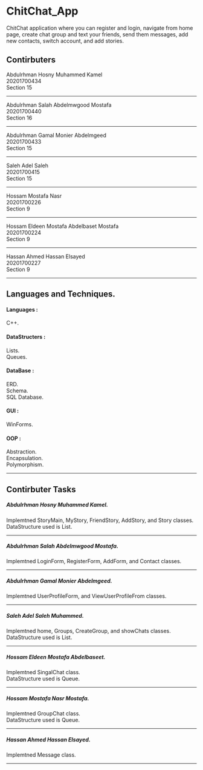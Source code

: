 # ChitChat_App
ChitChat application where you can register and login, navigate from home page, create chat group and text your friends, send them messages, add new contacts, switch account, and add stories.

## Contirbuters
Abdulrhman Hosny Muhammed Kamel     
20201700434     
Section 15      

____________________________________________________      

Abdulrhman Salah Abdelmwgood Mostafa     
20201700440     
Section 16

____________________________________________________      

Abdulrhman Gamal Monier Abdelmgeed     
20201700433     
Section 15      

____________________________________________________      

Saleh Adel Saleh      
20201700415     
Section 15      

____________________________________________________      

Hossam Mostafa Nasr        
20201700226     
Section 9      

____________________________________________________      

Hossam Eldeen Mostafa Abdelbaset Mostafa           
20201700224     
Section 9      

____________________________________________________      

Hassan Ahmed Hassan Elsayed        
20201700227     
Section 9      

____________________________________________________      

## Languages and Techniques.
#### Languages :
C++.
#### DataStructers :
Lists.    
Queues.   
#### DataBase :
ERD.    
Schema.   
SQL Database.   
#### GUI :
WinForms.
#### OOP :
Abstraction.          
Encapsulation.        
Polymorphism.     

___________________

## Contirbuter Tasks

##### Abdulrhman Hosny Muhammed Kamel.	

Implemtned StoryMain, MyStory, FriendStory, AddStory, and Story classes.  	    
DataStructure used is List.	

___________________

##### Abdulrhman Salah Abdelmwgood Mostafa.	

Implemtned LoginForm, RegisterForm, AddForm, and Contact classes.  	

___________________		

##### Abdulrhman Gamal Monier Abdelmgeed.		

Implemtned UserProfileForm, and ViewUserProfileFrom classes.  	

___________________		


##### Saleh Adel Saleh Muhammed.		

Implemtned home, Groups, CreateGroup, and showChats classes.  		    
DataStructure used is List.		

___________________

##### Hossam Eldeen Mostafa Abdelbaseet.		

Implemtned SingalChat class.			    
DataStructure used is Queue.		

___________________		


##### Hossam Mostafa Nasr Mostafa. 			

Implemtned GroupChat class.  			      
DataStructure used is Queue.	

___________________


##### Hassan Ahmed Hassan Elsayed. 			

Implemtned Message class.

___________________




